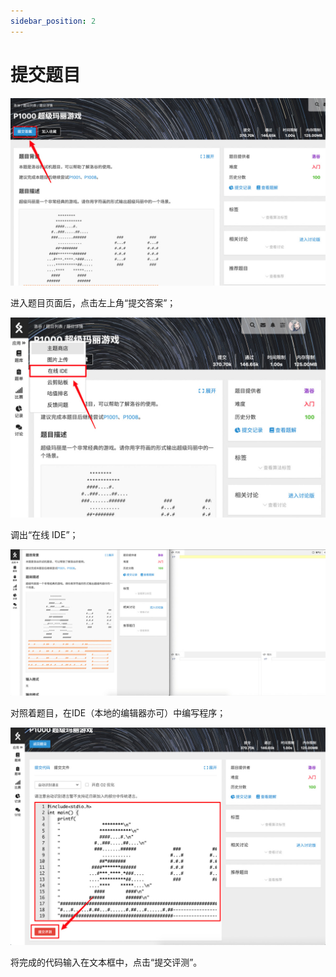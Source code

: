 ```yaml
---
sidebar_position: 2
---
```


# 提交题目
![图片](_image/submit-1.jpeg)

进入题目页面后，点击左上角“提交答案”；

![图片](_image/submit-2.jpeg)

调出“在线 IDE”；

![图片](_image/submit-3.jpeg)

对照着题目，在IDE（本地的编辑器亦可）中编写程序；

![图片](_image/submit-4.jpeg)

将完成的代码输入在文本框中，点击“提交评测”。
